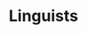 ---
types: "word"

title: "Linguists"

categories: ['']

tags: ['Linguists']

arabic: ['متخصصين في اللغة', 'اللغويون']

publishers: ['خوارزميات الذكاء الاصطناعي في تحليل النص العربي']

types: "word"

slug: ""
---